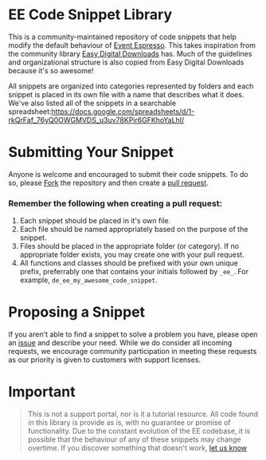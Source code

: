 # EE Code Snippet Library
This is a community-maintained repository of code snippets that help modify the default behaviour of [Event Espresso](http://eventespresso.com). This takes inspiration from the community library [Easy Digital Downloads](https://easydigitaldownloads.com/) has.  Much of the guidelines and organizational structure is also copied from Easy Digital Downloads because it's so awesome!

All snippets are organized into categories represented by folders and each snippet is placed in its own file with a name that describes what it does. We've also listed all of the snippets in a searchable spreadsheet:https://docs.google.com/spreadsheets/d/1-rkQrFaf_76yQ0OWGMVDS_u3uv78KPir6GFKhoYaLhI/

# Submitting Your Snippet
Anyone is welcome and encouraged to submit their code snippets.  To do so, please [Fork](https://github.com/eventespresso/ee-code-snippet-library/fork) the repository and then create a [pull request](https://github.com/eventespresso/ee-code-snippet-library/compare/).

### Remember the following when creating a pull request:

1. Each snippet should be placed in it's own file.
2. Each file should be named appropriately based on the purpose of the snippet.
3. Files should be placed in the appropriate folder (or category).  If no appropriate folder exists, you may create one with your pull request.
4. All functions and classes should be prefixed with your own unique prefix, preferrably one that contains your initials followed by `_ee_`. For example, `de_ee_my_awesome_code_snippet`.

# Proposing a Snippet

If you aren't able to find a snippet to solve a problem you have, please open an [issue](https://github.com/eventespresso/ee-code-snippet-library/issues) and describe your need.  While we do consider all incoming requests, we encourage community participation in meeting these requests as our priority is given to customers with support licenses.

# Important

> This is not a support portal, nor is it a tutorial resource.  All code found in this library is provide as is, with no guarantee or promise of functionality.  Due to the constant evolution of the EE codebase, it is possible that the behaviour of any of these snippets may change overtime.  If you discover something that doesn't work, [let us know](https://github.com/eventespresso/ee-code-snippet-library/issues)
